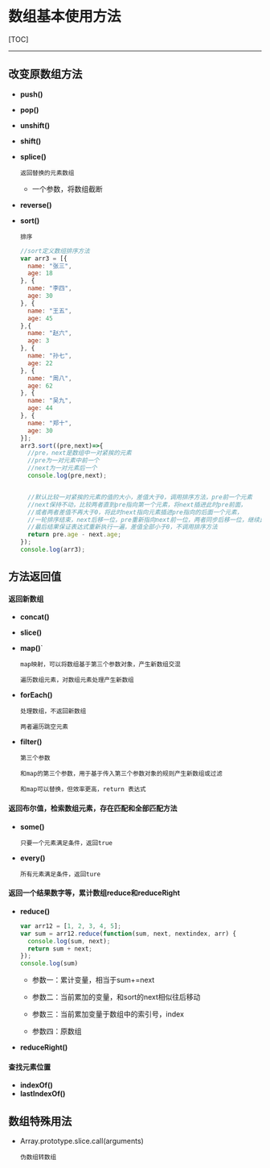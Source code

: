 # 数组基本使用方法

[TOC]

***

## 改变原数组方法

+ **push()**

+ **pop()**

+ **unshift()**

+ **shift()**


+ **splice()**

  `返回替换的元素数组`

  + 一个参数，将数组截断

+ **reverse()**

+ **sort()**

  `排序`

  ```js
  //sort定义数组排序方法
  var arr3 = [{
  	name: "张三",
  	age: 18
  }, {
  	name: "李四",
  	age: 30
  }, {
  	name: "王五",
  	age: 45
  },{
  	name: "赵六",
  	age: 3
  }, {
  	name: "孙七",
  	age: 22
  }, {
  	name: "周八",
  	age: 62
  }, {
  	name: "吴九",
  	age: 44
  }, {
  	name: "郑十",
  	age: 30
  }];
  arr3.sort((pre,next)=>{
  	//pre，next是数组中一对紧挨的元素
  	//pre为一对元素中前一个
  	//next为一对元素后一个
  	console.log(pre,next);
  
  
  	//默认比较一对紧挨的元素的值的大小，差值大于0，调用排序方法，pre前一个元素
  	//next保持不动，比较两者直到pre指向第一个元素，将next插进此时pre前面，
  	//或者两者差值不再大于0，将此时next指向元素插进pre指向的后面一个元素，
  	//一轮排序结束，next后移一位，pre重新指向next前一位，两者同步后移一位，继续比较
  	//最后结果保证表达式重新执行一遍，差值全部小于0，不调用排序方法
  	return pre.age - next.age;
  });
  console.log(arr3);
  ```

## 方法返回值
#### 返回新数组
+ **concat()**

+ **slice()**

+ **map()**`

  `map映射，可以将数组基于第三个参数对象，产生新数组交混`

  `遍历数组元素，对数组元素处理产生新数组`

+ **forEach()**

  `处理数组，不返回新数组`

  `两者遍历跳空元素`

+ **filter()**

  `第三个参数`

  `和map的第三个参数，用于基于传入第三个参数对象的规则产生新数组或过滤`

  `和map可以替换，但效率更高，return 表达式`
#### 返回布尔值，检索数组元素，存在匹配和全部匹配方法

+ **some()**

  `只要一个元素满足条件，返回true`

+ **every()**

  `所有元素满足条件，返回ture`

#### 返回一个结果数字等，累计数组reduce和reduceRight
+ **reduce()**

  ```js
  var arr12 = [1, 2, 3, 4, 5];
  var sum = arr12.reduce(function(sum, next, nextindex, arr) {
  	console.log(sum, next);
  	return sum + next;
  });
  console.log(sum)
  ```

  + 参数一：累计变量，相当于sum+=next

  + 参数二：当前累加的变量，和sort的next相似往后移动

  + 参数三：当前累加变量于数组中的索引号，index

  + 参数四：原数组

+ **reduceRight()**
#### 查找元素位置
+ **indexOf()**
+ **lastIndexOf()**

## 数组特殊用法
+ Array.prototype.slice.call(arguments)

  `伪数组转数组`

